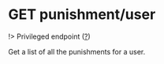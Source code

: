# <span class="badge badge-light">GET</span> <span class="badge badge-light">punishment/user</span>

!> Privileged endpoint ([?](privileged.md))

Get a list of all the punishments for a user.

